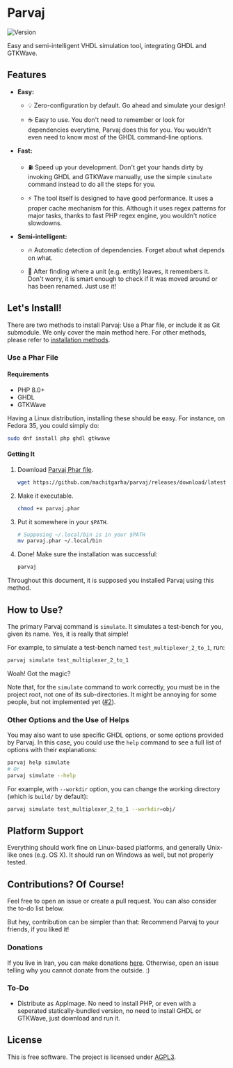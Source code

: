 # Parvaj

![Version](https://img.shields.io/github/v/tag/machitgarha/parvaj?color=purple&label=Version&style=flat-square)

Easy and semi-intelligent VHDL simulation tool, integrating GHDL and GTKWave.

## Features

-   **Easy:**

    -   💡 Zero-configuration by default. Go ahead and simulate your design!

    -   ☕ Easy to use. You don't need to remember or look for dependencies everytime, Parvaj does this for you. You wouldn't even need to know most of the GHDL command-line options.

    <!-- TODO: Add this when AppImage is provided:
    -   ☔ Simple installation process, by providing Phar files.
    -->

-   **Fast:**

    -   ⛽ Speed up your development. Don't get your hands dirty by invoking GHDL and GTKWave manually, use the simple `simulate` command instead to do all the steps for you.

    -   ⚡ The tool itself is designed to have good performance. It uses a proper cache mechanism for this. Although it uses regex patterns for major tasks, thanks to fast PHP regex engine, you wouldn't notice slowdowns.

-   **Semi-intelligent:**

    -   🔥 Automatic detection of dependencies. Forget about what depends on what.

    -   🧠 After finding where a unit (e.g. entity) leaves, it remembers it. Don't worry, it is smart enough to check if it was moved around or has been renamed. Just use it!

## Let's Install!

There are two methods to install Parvaj: Use a Phar file, or include it as Git submodule. We only cover the main method here. For other methods, please refer to [installation methods](docs/en/installation.md).

### Use a Phar File

#### Requirements

-   PHP 8.0+
-   GHDL
-   GTKWave

Having a Linux distribution, installing these should be easy. For instance, on Fedora 35, you could simply do:

```bash
sudo dnf install php ghdl gtkwave
```

#### Getting It

1.  Download [Parvaj Phar file](https://github.com/machitgarha/parvaj/releases/download/latest/parvaj.phar).

    ```bash
    wget https://github.com/machitgarha/parvaj/releases/download/latest/parvaj.phar
    ```

1.  Make it executable.

    ```bash
    chmod +x parvaj.phar
    ```

1.  Put it somewhere in your `$PATH`.

    ```bash
    # Supposing ~/.local/bin is in your $PATH
    mv parvaj.phar ~/.local/bin
    ```

1.  Done! Make sure the installation was successful:

    ```bash
    parvaj
    ```

Throughout this document, it is supposed you installed Parvaj using this method.

## How to Use?

The primary Parvaj command is `simulate`. It simulates a test-bench for you, given its name. Yes, it is really that simple!

For example, to simulate a test-bench named `test_multiplexer_2_to_1`, run:

```bash
parvaj simulate test_multiplexer_2_to_1
```

Woah! Got the magic?

Note that, for the `simulate` command to work correctly, you must be in the project root, not one of its sub-directories. It might be annoying for some people, but not implemented yet ([#2](https://github.com/machitgarha/parvaj/issues/2)).

### Other Options and the Use of Helps

You may also want to use specific GHDL options, or some options provided by Parvaj. In this case, you could use the `help` command to see a full list of options with their explanations:

```bash
parvaj help simulate
# Or
parvaj simulate --help
```

For example, with `--workdir` option, you can change the working directory (which is `build/` by default):

```bash
parvaj simulate test_multiplexer_2_to_1 --workdir=obj/
```
## Platform Support

Everything should work fine on Linux-based platforms, and generally Unix-like ones (e.g. OS X). It should run on Windows as well, but not properly tested.

## Contributions? Of Course!

Feel free to open an issue or create a pull request. You can also consider the to-do list below.

But hey, contribution can be simpler than that: Recommend Parvaj to your friends, if you liked it!

### Donations

If you live in Iran, you can make donations [here](https://coffeebede.ir/buycoffee/machitgarha). Otherwise, open an issue telling why you cannot donate from the outside. :)

### To-Do

-   Distribute as AppImage. No need to install PHP, or even with a seperated statically-bundled version, no need to install GHDL or GTKWave, just download and run it.

## License

This is free software. The project is licensed under [AGPL3](./LICENSE.md).
